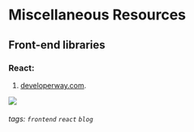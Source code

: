 # Miscellaneous Resources

## Front-end libraries
### React:
1. [developerway.com](https://www.developerway.com/?filter=react).   

![](https://i.imgur.com/H0rjW8x.png)

###### tags: `frontend` `react` `blog` 

